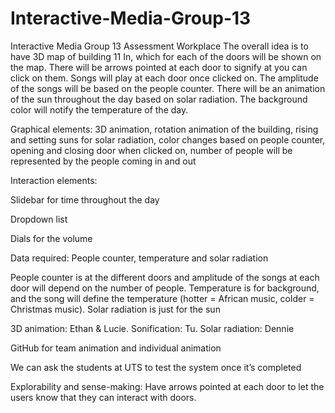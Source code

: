 # Interactive-Media-Group-13
Interactive Media Group 13 Assessment Workplace 
The overall idea is to have 3D map of building 11 In, which for each of the doors will be shown on the map. There will be arrows pointed at each door to signify at you can click on them. Songs will play at each door once clicked on. The amplitude of the songs will be based on the people counter. There will be an animation of the sun throughout the day based on solar radiation. The background color will notify the temperature of the day. 

Graphical elements: 3D animation, rotation animation of the building, rising and setting suns for solar radiation, color changes based on people counter, opening and closing door when clicked on, number of people will be represented by the people coming in and out 

Interaction elements: 

Slidebar for time throughout the day 

Dropdown list 

Dials for the volume 

Data required: People counter, temperature and solar radiation 

People counter is at the different doors and amplitude of the songs at each door will depend on the number of people. Temperature is for background, and the song will define the temperature (hotter = African music, colder = Christmas music). Solar radiation is just for the sun 

3D animation: Ethan & Lucie. Sonification: Tu. Solar radiation: Dennie 

GitHub for team animation and individual animation 

We can ask the students at UTS to test the system once it’s completed 

Explorability and sense-making: Have arrows pointed at each door to let the users know that they can interact with doors. 
